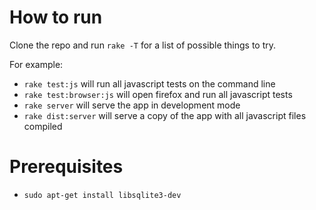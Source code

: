 # How to run
Clone the repo and run `rake -T` for a list of possible things to try.

For example:

* `rake test:js` will run all javascript tests on the command line
* `rake test:browser:js` will open firefox and run all javascript tests
* `rake server` will serve the app in development mode
* `rake dist:server` will serve a copy of the app with all javascript files compiled

# Prerequisites

* `sudo apt-get install libsqlite3-dev`


